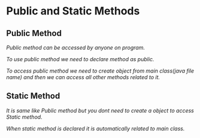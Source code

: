 # Public and Static Methods

## Public Method
*Public method can be accessed by anyone on program.*

*To use public method we need to declare method as public.*

*To access public method we need to create object from main class(java file name) and then we can access all other methods related to it.*

## Static Method
*It is same like Public method but you dont need to create a object to access Static method.*

*When static method is declared it is automatically related to main class.*
